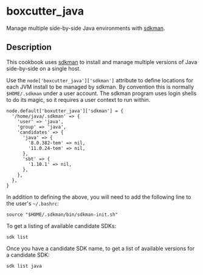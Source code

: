# boxcutter_java

Manage multiple side-by-side Java environments with
[sdkman](https://sdkman.io/).

## Description

This cookbook uses [sdkman](https://sdkman.io/) to install and manage multiple
versions of Java side-by-side on a single host.

Use the `node['boxcutter_java']['sdkman']` attribute to define locations for
each JVM install to be managed by sdkman. By convention this is normally
`$HOME/.sdkman` under a user account. The sdkman program uses login shells to
do its magic, so it requires a user context to run within.

```
node.default['boxutter_java']['sdkman'] = {
  '/home/java/.sdkman' => {
    'user' => 'java',
    'group' => 'java',
    'candidates' => {
      'java' => {
        '8.0.382-tem' => nil,
        '11.0.24-tem' => nil,
      }, 
      'sbt' => {
        '1.10.1' => nil,
      },
    },
  },
}
```

In addition to defining the above, you will need to add the following line to
the user's `~/.bashrc`:

```
source "$HOME/.sdkman/bin/sdkman-init.sh"
```

To get a listing of available candidate SDKs:

```
sdk list
```

Once you have a candidate SDK name, to get a list of available versions for a
candidate SDK:

```
sdk list java
```
